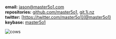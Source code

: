 **email:** jason@master5o1.com  
**repositories:** [github.com/master5o1](https://github.com/master5o1), [git.1j.nz](https://git.1j.nz)  
**twitter:** [https://twitter.com/master5o1](@master5o1)  
**keybase:** [master5o1](https://keybase.io/master5o1)  

![cows](/images/cows.jpg)